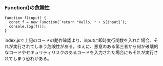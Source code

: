 ### Function()の危険性
```
function f(input) {
  const f = new Function(`return "Hello, " + ${input}`);
  console.log(f());
}
```

index.jsで上記のコードの動作確認より、inputに即時実行関数を入れた場合、それが実行されてしまう危険性がある。ゆえに、悪意のある第三者から何か破壊的なコードやセキュリティリスクのあるコードを入力された場合にもそれが実行されてしまう恐れがある。